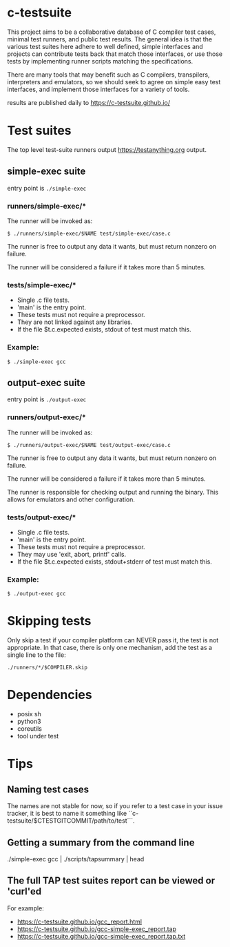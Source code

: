 # c-testsuite

This project aims to be a collaborative database of C compiler test cases,
minimal test runners, and public test results. The general idea is that
the various test suites here adhere to well defined, simple interfaces and projects can contribute
tests back that match those interfaces, or use those tests by implementing runner scripts matching
the specifications.

There are many tools that may benefit such as C compilers, transpilers, interpreters and emulators, so we should seek to agree on simple easy test interfaces, and implement
those interfaces for a variety of tools.

results are published daily to https://c-testsuite.github.io/


# Test suites

The top level test-suite runners output https://testanything.org output.

## simple-exec suite

entry point is ```./simple-exec```

### runners/simple-exec/*

The runner will be invoked as:

```
$ ./runners/simple-exec/$NAME test/simple-exec/case.c
```

The runner is free to output any data it wants, but must return
nonzero on failure.

The runner will be considered a failure if it takes more than 5 minutes.

### tests/simple-exec/*

- Single .c file tests.
- 'main' is the entry point.
- These tests must not require a preprocessor.
- They are not linked against any libraries.
- If the file $t.c.expected exists, stdout of test must match this.

### Example:

```$ ./simple-exec gcc ```

## output-exec suite

entry point is ```./output-exec```

### runners/output-exec/*

The runner will be invoked as:

```
$ ./runners/output-exec/$NAME test/output-exec/case.c
```

The runner is free to output any data it wants, but must return
nonzero on failure.

The runner will be considered a failure if it takes more than 5 minutes.

The runner is responsible for checking output and running the binary. This
allows for emulators and other configuration.

### tests/output-exec/*

- Single .c file tests.
- 'main' is the entry point.
- These tests must not require a preprocessor.
- They may use 'exit, abort, printf' calls.
- If the file $t.c.expected exists, stdout+stderr of test must match this.


### Example:

```$ ./output-exec gcc ```


# Skipping tests

Only skip a test if your compiler platform can NEVER pass it, the test is not appropriate.
In that case, there is only one mechanism, add the test as a single line to the file:

```
./runners/*/$COMPILER.skip
```

# Dependencies

- posix sh
- python3
- coreutils
- tool under test

# Tips

## Naming test cases

The names are not stable for now, so if you 
refer to a test case in your issue tracker, it is best to 
name it something like ``c-testsuite/$CTESTGITCOMMIT/path/to/test```.

## Getting a summary from the command line

./simple-exec gcc | ./scripts/tapsummary | head

## The full TAP test suites report can be viewed or 'curl'ed

For example:

- https://c-testsuite.github.io/gcc_report.html
- https://c-testsuite.github.io/gcc-simple-exec_report.tap
- https://c-testsuite.github.io/gcc-simple-exec_report.tap.txt
